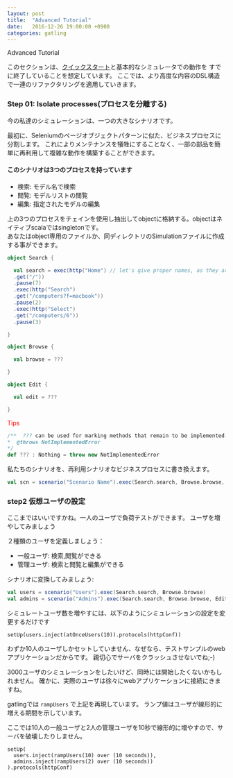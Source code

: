```yaml
---
layout: post
title:  "Advanced Tutorial"
date:   2016-12-26 19:00:00 +0900
categories: gatling
---
```

Advanced Tutorial

このセクションは、[クイックスタート](http://gatling.io/docs/2.2.3/quickstart.html#quickstart)と基本的なシミュレータでの動作を
すでに終了していることを想定しています。
ここでは、より高度な内容のDSL構造で一連のリファクタリングを適用していきます。

### Step 01: Isolate processes(プロセスを分離する)

今の私達のシミュレーションは、一つの大きなシナリオです。

最初に、Seleniumのページオブジェクトパターンに似た、ビジネスプロセスに分割します。
これによりメンテナンスを犠牲にすることなく、一部の部品を簡単に再利用して複雑な動作を構築することができます。

#### このシナリオは3つのプロセスを持っています

* 検索: モデル名で検索
* 閲覧: モデルリストの閲覧
* 編集: 指定されたモデルの編集

上の3つのプロセスをチェインを使用し抽出してobjectに格納する。objectはネイティブscalaではsingletonです。  
あなたはobject専用のファイルか、同ディレクトリのSimulationファイルに作成する事ができます。

``` sample.scala
object Search {

  val search = exec(http("Home") // let's give proper names, as they are displayed in the reports
  .get("/"))
  .pause(7)
  .exec(http("Search")
  .get("/computers?f=macbook"))
  .pause(2)
  .exec(http("Select")
  .get("/computers/6"))
  .pause(3)

}

object Browse {

  val browse = ???

}

object Edit {

  val edit = ???

}
```

<div style='color:red'>Tips</div>

``` tips.scala
/**  ??? can be used for marking methods that remain to be implemented.  
*  @throws NotImplementedError  
*/  
def ??? : Nothing = throw new NotImplementedError
```

  私たちのシナリオを、再利用シナリオなビジネスプロセスに書き換えます。

```business.scala
val scn = scenario("Scenario Name").exec(Search.search, Browse.browse, Edit.edit)
```

### step2 仮想ユーザの設定

ここまではいいですかね。一人のユーザで負荷テストができます。
ユーザを増やしてみましょう

２種類のユーザを定義しましょう：
+ 一般ユーザ: 検索,閲覧ができる
+ 管理ユーザ: 検索と閲覧と編集ができる

シナリオに変換してみましょう:

```scenario.scala
val users = scenario("Users").exec(Search.search, Browse.browse)
val admins = scenario("Admins").exec(Search.search, Browse.browse, Edit.edit)
```

シミュレートユーザ数を増やすには、以下のようにシミュレーションの設定を変更するだけです

```
setUp(users.inject(atOnceUsers(10)).protocols(httpConf))
```


わずか10人のユーザしかセットしていません、なぜなら、テストサンプルのwebアプリケーションだからです。
親切心でサーバをクラッシュさせないでね;-)

3000ユーザのシミュレーションをしたいけど、同時には開始したくないかもしれません。
確かに、実際のユーザは徐々にwebアプリケーションに接続にきますね。

gatlingでは ``` rampUsers ``` で上記を再現しています。
ランプ値はユーザが線形的に増える期間を示しています。

ここでは10人の一般ユーザと2人の管理ユーザを10秒で線形的に増やすので、サーバを破壊したりしません。

```
setUp(
  users.inject(rampUsers(10) over (10 seconds)),
  admins.inject(rampUsers(2) over (10 seconds))
).protocols(httpConf)
```
